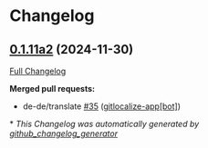 # Changelog

## [0.1.11a2](https://github.com/OpenVoiceOS/ovos-skill-parrot/tree/0.1.11a2) (2024-11-30)

[Full Changelog](https://github.com/OpenVoiceOS/ovos-skill-parrot/compare/0.1.11...0.1.11a2)

**Merged pull requests:**

- de-de/translate [\#35](https://github.com/OpenVoiceOS/ovos-skill-parrot/pull/35) ([gitlocalize-app[bot]](https://github.com/apps/gitlocalize-app))



\* *This Changelog was automatically generated by [github_changelog_generator](https://github.com/github-changelog-generator/github-changelog-generator)*
